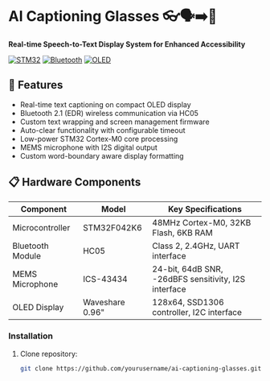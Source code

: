 # AI Captioning Glasses 👓🗣️➡️📝

**Real-time Speech-to-Text Display System for Enhanced Accessibility**

[![STM32](https://img.shields.io/badge/STM32-F042K6-03234B?logo=stmicroelectronics)](https://www.st.com/)
[![Bluetooth](https://img.shields.io/badge/Bluetooth-HC05-0082FC?logo=bluetooth)](https://www.olimex.com/Products/Components/RF/BLUETOOTH-SERIAL-HC-05/)
[![OLED](https://img.shields.io/badge/OLED-0.96"_128x64-00FF00?logo=waveshare)](https://www.waveshare.com/0.96inch-oled-module.htm)

## 🌟 Features
- Real-time text captioning on compact OLED display
- Bluetooth 2.1 (EDR) wireless communication via HC05
- Custom text wrapping and screen management firmware
- Auto-clear functionality with configurable timeout
- Low-power STM32 Cortex-M0 core processing
- MEMS microphone with I2S digital output
- Custom word-boundary aware display formatting

## 📋 Hardware Components
| Component | Model | Key Specifications |
|-----------|-------|--------------------|
| Microcontroller | STM32F042K6 | 48MHz Cortex-M0, 32KB Flash, 6KB RAM |
| Bluetooth Module | HC05 | Class 2, 2.4GHz, UART interface |
| MEMS Microphone | ICS-43434 | 24-bit, 64dB SNR, -26dBFS sensitivity, I2S interface |
| OLED Display | Waveshare 0.96" | 128x64, SSD1306 controller, I2C interface |

### Installation
1. Clone repository:
   ```bash
   git clone https://github.com/yourusername/ai-captioning-glasses.git

